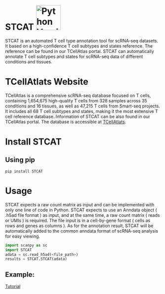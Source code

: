 # STCAT  <a href="https://www.python.org/"><img src="https://img.shields.io/badge/python-3.8+-brightgreen.svg" alt="Python Versions" width="80"></a>

STCAT is an automated T cell type annotation tool for scRNA-seq datasets. 
It based on a high-confidence T cell subtypes and states reference. 
The reference can be found in our TCellAtlas portal. 
STCAT can automatically annotate T cell subtypes and states for scRNA-seq data of different conditions and tissues.

# TCellAtlats Website
TCellAtlas is a comprehensive scRNA-seq database focused on T cells, containing 1,654,675 high-quality T cells from 328 samples across 35 conditions and 16 tissues, as well as 47,215 T cells from Smart-seq projects. 
It includes all 68 T cell subtypes and states, making it the most extensive T cell reference database. 
Information of STCAT can be also found in our TCellAtlas portal. 
The database is accessible at [TCellAtlats](https://guolab.wchscu.cn/TCellAtlas/#/).
# Install STCAT
## Using pip
```console
pip install STCAT
```
# Usage 
STCAT expects a raw count matrix as input and can be implemented with only one line of code in Python. 
STCAT expects to use an Anndata object ( .h5ad file format ) as input, and at the same time, a raw count matrix ( reads or UMIs ) is required. 
The file input is in a cell-by-gene format ( cells as rows and genes as columns ). 
As for the annotation result, STCAT will be automatically added to the common anndata format of scRNA-seq analysis for easy viewing.
```python
import scanpy as sc
import STCAT
adata = sc.read_h5ad(<file_path>)
results = STCAT.STCAT(adata)
```
## Example:
[Tutorial](test/tutorial.ipynb)
